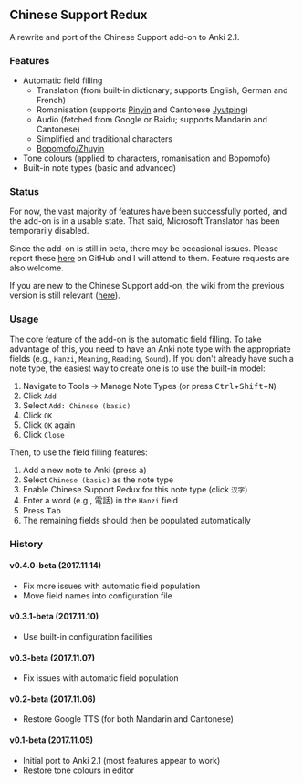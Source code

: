 ## Chinese Support Redux

A rewrite and port of the Chinese Support add-on to Anki 2.1.

### Features

* Automatic field filling
  * Translation (from built-in dictionary; supports English, German and French)
  * Romanisation (supports [Pinyin](https://en.wikipedia.org/wiki/Pinyin) and Cantonese [Jyutping](https://en.wikipedia.org/wiki/Jyutping))
  * Audio (fetched from Google or Baidu; supports Mandarin and Cantonese)
  * Simplified and traditional characters
  * [Bopomofo/Zhuyin](https://en.wikipedia.org/wiki/Bopomofo)
* Tone colours (applied to characters, romanisation and Bopomofo)
* Built-in note types (basic and advanced)

### Status

For now, the vast majority of features have been successfully ported, and the add-on is in a usable state. That said, Microsoft Translator has been temporarily disabled.

Since the add-on is still in beta, there may be occasional issues. Please report these [here](https://github.com/luoliyan/chinese-support-redux/issues) on GitHub and I will attend to them. Feature requests are also welcome.

If you are new to the Chinese Support add-on, the wiki from the previous version is still relevant ([here](https://github.com/ttempe/chinese-support-addon/wiki)).

### Usage

The core feature of the add-on is the automatic field filling. To take advantage of this, you need to have an Anki note type with the appropriate fields (e.g., `Hanzi`, `Meaning`, `Reading`, `Sound`). If you don't already have such a note type, the easiest way to create one is to use the built-in model:
1. Navigate to Tools → Manage Note Types (or press <kbd>Ctrl</kbd>+<kbd>Shift</kbd>+<kbd>N</kbd>)
2. Click `Add`
3. Select `Add: Chinese (basic)`
4. Click `OK`
5. Click `OK` again
6. Click `Close`

Then, to use the field filling features:
1. Add a new note to Anki (press <kbd>a</kbd>)
2. Select `Chinese (basic)` as the note type
3. Enable Chinese Support Redux for this note type (click `汉字`)
4. Enter a word (e.g., 電話) in the `Hanzi` field
5. Press <kbd>Tab</kbd>
6. The remaining fields should then be populated automatically

### History

#### v0.4.0-beta (2017.11.14)
* Fix more issues with automatic field population
* Move field names into configuration file

#### v0.3.1-beta (2017.11.10)
* Use built-in configuration facilities

#### v0.3-beta (2017.11.07)
* Fix issues with automatic field population

#### v0.2-beta (2017.11.06)
* Restore Google TTS (for both Mandarin and Cantonese)

#### v0.1-beta (2017.11.05)
* Initial port to Anki 2.1 (most features appear to work)
* Restore tone colours in editor
